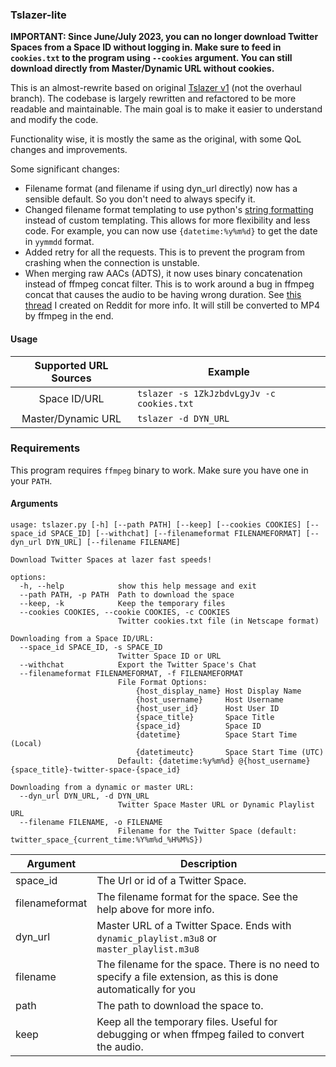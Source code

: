 ### Tslazer-lite

**IMPORTANT: Since June/July 2023, you can no longer download Twitter Spaces from a Space ID without logging in. Make sure to feed in `cookies.txt` to the program using `--cookies` argument. You can still download directly from Master/Dynamic URL without cookies.**

This is an almost-rewrite based on original [Tslazer v1](https://github.com/HoloArchivists/tslazer) (not the overhaul branch). The codebase is largely rewritten and refactored to be more readable and maintainable. The main goal is to make it easier to understand and modify the code.

Functionality wise, it is mostly the same as the original, with some QoL changes and improvements.

Some significant changes:
- Filename format (and filename if using dyn_url directly) now has a sensible default. So you don't need to always specify it.
- Changed filename format templating to use python's [string formatting](https://docs.python.org/3/library/string.html#format-string-syntax) instead of custom templating. This allows for more flexibility and less code. For example, you can now use `{datetime:%y%m%d}` to get the date in `yymmdd` format.
- Added retry for all the requests. This is to prevent the program from crashing when the connection is unstable.
- When merging raw AACs (ADTS), it now uses binary concatenation instead of ffmpeg concat filter. This is to work around a bug in ffmpeg concat that causes the audio to be having wrong duration. See [this thread](https://www.reddit.com/r/ffmpeg/comments/13pds8a/why_does_concatenate_raw_aac_files_directly_into/) I created on Reddit for more info. It will still be converted to MP4 by ffmpeg in the end.

#### Usage

|  Supported URL Sources | Example|
| :------------: | -------------- |
| Space ID/URL | `tslazer -s 1ZkJzbdvLgyJv -c cookies.txt` |
| Master/Dynamic URL| `tslazer -d DYN_URL` |

### Requirements
This program requires `ffmpeg` binary to work. Make sure you have one in your `PATH`.

#### Arguments
    usage: tslazer.py [-h] [--path PATH] [--keep] [--cookies COOKIES] [--space_id SPACE_ID] [--withchat] [--filenameformat FILENAMEFORMAT] [--dyn_url DYN_URL] [--filename FILENAME]

    Download Twitter Spaces at lazer fast speeds!

    options:
      -h, --help            show this help message and exit
      --path PATH, -p PATH  Path to download the space
      --keep, -k            Keep the temporary files
      --cookies COOKIES, --cookie COOKIES, -c COOKIES
                            Twitter cookies.txt file (in Netscape format)

    Downloading from a Space ID/URL:
      --space_id SPACE_ID, -s SPACE_ID
                            Twitter Space ID or URL
      --withchat            Export the Twitter Space's Chat
      --filenameformat FILENAMEFORMAT, -f FILENAMEFORMAT
                            File Format Options:
                                {host_display_name} Host Display Name
                                {host_username}     Host Username
                                {host_user_id}      Host User ID
                                {space_title}       Space Title
                                {space_id}          Space ID
                                {datetime}          Space Start Time (Local)
                                {datetimeutc}       Space Start Time (UTC)
                            Default: {datetime:%y%m%d} @{host_username} {space_title}-twitter-space-{space_id}

    Downloading from a dynamic or master URL:
      --dyn_url DYN_URL, -d DYN_URL
                            Twitter Space Master URL or Dynamic Playlist URL
      --filename FILENAME, -o FILENAME
                            Filename for the Twitter Space (default: twitter_space_{current_time:%Y%m%d_%H%M%S})

|  Argument  |  Description |
| ------------ | ------------ |
| space_id | The Url or id of a Twitter Space. |
| filenameformat | The filename format for the space. See the help above for more info. |
| dyn_url | Master URL of a Twitter Space. Ends with `dynamic_playlist.m3u8` or `master_playlist.m3u8` |
| filename | The filename for the space. There is no need  to specify a file extension, as this is done automatically for you |
| path | The path to download the space to. |
| keep | Keep all the temporary files. Useful for debugging or when ffmpeg failed to convert the audio. |